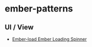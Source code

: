 # ember-patterns


## UI / View
- [Ember-load Ember Loading Spinner](https://github.com/mike-north/ember-load)

